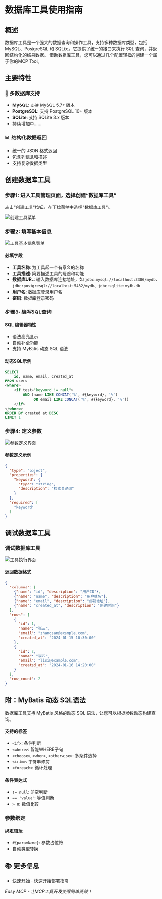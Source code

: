 # 数据库工具使用指南

## 概述

数据库工具是一个强大的数据查询和操作工具，支持多种数据库类型，包括 MySQL、PostgreSQL 和 SQLite。它提供了统一的接口来执行 SQL 查询，并返回结构化的结果数据。
借助数据库工具，您可以通过几个配置轻松的创建一个属于你的MCP Tool。

## 主要特性

### 🔗 多数据库支持
- **MySQL**: 支持 MySQL 5.7+ 版本
- **PostgreSQL**: 支持 PostgreSQL 10+ 版本  
- **SQLite**: 支持 SQLite 3.x 版本
- 持续增加中......

### 📊 结构化数据返回
- 统一的 JSON 格式返回
- 包含列信息和描述
- 支持复杂数据类型

## 创建数据库工具

### 步骤1: 进入工具管理页面，选择创建“数据库工具”

点击"创建工具"按钮，在下拉菜单中选择"数据库工具"。

![创建工具菜单](images/tool-create-menu.png)

### 步骤2: 填写基本信息

![工具基本信息表单](images/database-tool-form.png)

#### 必填字段
- **工具名称**: 为工具起一个有意义的名称
- **工具描述**: 简要描述工具的用途和功能
- **数据库URL**: 输入数据库连接地址，如 `jdbc:mysql://localhost:3306/mydb`、`jdbc:postgresql://localhost:5432/mydb`、`jdbc:sqlite:mydb.db`
- **用户名**: 数据库登录用户名
- **密码**: 数据库登录密码

### 步骤3: 编写SQL查询

#### SQL 编辑器特性
- 语法高亮显示
- 自动补全功能
- 支持 MyBatis 动态 SQL 语法

#### 动态SQL示例
```sql
SELECT 
    id, name, email, created_at
FROM users 
<where>
    <if test="keyword != null">
        AND (name LIKE CONCAT('%', #{keyword}, '%') 
             OR email LIKE CONCAT('%', #{keyword}, '%'))
    </if>
</where>
ORDER BY created_at DESC
LIMIT 1
```

### 步骤4: 定义参数

![参数定义界面](images/database-tool-parameters.png)

#### 参数定义示例
```json
{
  "type": "object",
  "properties": {
    "keyword": {
      "type": "string",
      "description": "检索关键词"
    }
  },
  "required": [
    "keyword"
  ]
}
```

## 调试数据库工具

### 调试数据库工具

![工具执行界面](images/database-tool-debug.png)

#### 返回数据格式
```json
{
  "columns": [
    {"name": "id", "description": "用户ID"},
    {"name": "name", "description": "用户姓名"},
    {"name": "email", "description": "邮箱地址"},
    {"name": "created_at", "description": "创建时间"}
  ],
  "rows": [
    {
      "id": 1,
      "name": "张三",
      "email": "zhangsan@example.com",
      "created_at": "2024-01-15 10:30:00"
    },
    {
      "id": 2,
      "name": "李四",
      "email": "lisi@example.com",
      "created_at": "2024-01-16 14:20:00"
    }
  ],
  "row_count": 2
}
```

## 附：MyBatis 动态 SQL语法

数据库工具支持 MyBatis 风格的动态 SQL 语法，让您可以根据参数动态构建查询。

#### 支持的标签
- `<if>`: 条件判断
- `<where>`: 智能WHERE子句
- `<choose>`, `<when>`, `<otherwise>`: 多条件选择
- `<trim>`: 字符串修剪
- `<foreach>`: 循环处理

#### 条件表达式
- `!= null`: 非空判断
- `== 'value'`: 等值判断
- `> 0`: 数值比较

### 参数绑定

#### 绑定语法
- `#{paramName}`: 参数占位符
- 自动类型转换

## 📚 更多信息

- [快速开始](doc/快速开始.md) - 快速开始部署指南

*Easy MCP - 让MCP工具开发变得简单高效！*